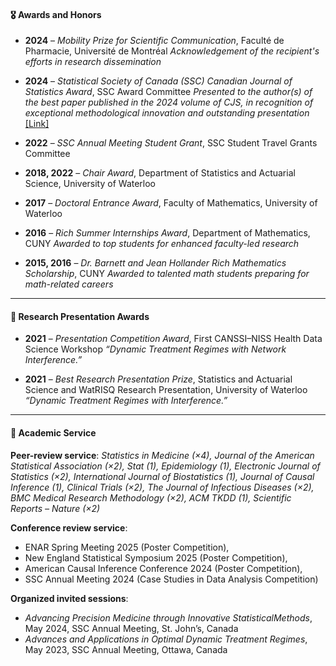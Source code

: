 #### 🎖️ Awards and Honors

-   **2024** – *Mobility Prize for Scientific Communication*, Faculté de Pharmacie, Université de Montréal *Acknowledgement of the recipient's efforts in research dissemination*

-   **2024** – *Statistical Society of Canada (SSC) Canadian Journal of Statistics Award*, SSC Award Committee *Presented to the author(s) of the best paper published in the 2024 volume of CJS, in recognition of exceptional methodological innovation and outstanding presentation* [[Link]](https://ssc.ca/en/awards/2024/cong-jiang-michael-wallace-and-mary-thompson-canadian-journal-statistics-award-2024)

-   **2022** – *SSC Annual Meeting Student Grant*, SSC Student Travel Grants Committee

-   **2018, 2022** – *Chair Award*, Department of Statistics and Actuarial Science, University of Waterloo

-   **2017** – *Doctoral Entrance Award*, Faculty of Mathematics, University of Waterloo

-   **2016** – *Rich Summer Internships Award*, Department of Mathematics, CUNY *Awarded to top students for enhanced faculty-led research*

-   **2015, 2016** – *Dr. Barnett and Jean Hollander Rich Mathematics Scholarship*, CUNY *Awarded to talented math students preparing for math-related careers*

------------------------------------------------------------------------

#### 🏅 Research Presentation Awards

-   **2021** – *Presentation Competition Award*, First CANSSI–NISS Health Data Science Workshop *“Dynamic Treatment Regimes with Network Interference.”*

-   **2021** – *Best Research Presentation Prize*, Statistics and Actuarial Science and WatRISQ Research Presentation, University of Waterloo *“Dynamic Treatment Regimes with Interference.”*

------------------------------------------------------------------------

#### 📑 Academic Service

**Peer-review service**: *Statistics in Medicine (×4), Journal of the American Statistical Association (×2), Stat (1), Epidemiology (1), Electronic Journal of Statistics (×2), International Journal of Biostatistics (1), Journal of Causal Inference (1), Clinical Trials (×2), The Journal of Infectious Diseases (×2), BMC Medical Research Methodology (×2), ACM TKDD (1), Scientific Reports – Nature (×2)*

**Conference review service**:

-   ENAR Spring Meeting 2025 (Poster Competition),
-   New England Statistical Symposium 2025 (Poster Competition),
-   American Causal Inference Conference 2024 (Poster Competition),
-   SSC Annual Meeting 2024 (Case Studies in Data Analysis Competition)

**Organized invited sessions**:

-   *Advancing Precision Medicine through Innovative StatisticalMethods*, May 2024, SSC Annual Meeting, St. John’s, Canada
-   *Advances and Applications in Optimal Dynamic Treatment Regimes*, May 2023, SSC Annual Meeting, Ottawa, Canada
